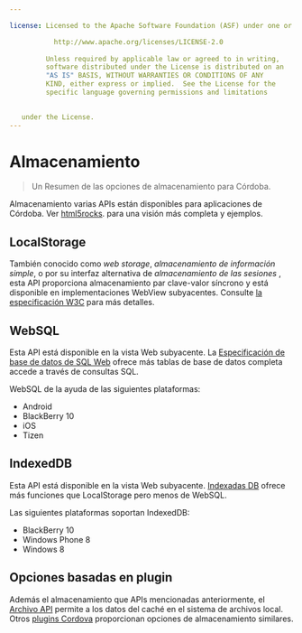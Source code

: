 ```yaml
---

license: Licensed to the Apache Software Foundation (ASF) under one or more contributor license agreements. See the NOTICE file distributed with this work for additional information regarding copyright ownership. The ASF licenses this file to you under the Apache License, Version 2.0 (the "License"); you may not use this file except in compliance with the License. You may obtain a copy of the License at

           http://www.apache.org/licenses/LICENSE-2.0
    
         Unless required by applicable law or agreed to in writing,
         software distributed under the License is distributed on an
         "AS IS" BASIS, WITHOUT WARRANTIES OR CONDITIONS OF ANY
         KIND, either express or implied.  See the License for the
         specific language governing permissions and limitations
    

   under the License.
---
```


# Almacenamiento

> Un Resumen de las opciones de almacenamiento para Córdoba.

Almacenamiento varias APIs están disponibles para aplicaciones de Córdoba. Ver [html5rocks][1]. para una visión más completa y ejemplos.

 [1]: http://www.html5rocks.com/en/features/storage

## LocalStorage

También conocido como *web storage*, *almacenamiento de información simple*, o por su interfaz alternativa de *almacenamiento de las sesiones* , esta API proporciona almacenamiento par clave-valor síncrono y está disponible en implementaciones WebView subyacentes. Consulte [la especificación W3C][2] para más detalles.

 [2]: http://www.w3.org/TR/webstorage/

## WebSQL

Esta API está disponible en la vista Web subyacente. La [Especificación de base de datos de SQL Web][3] ofrece más tablas de base de datos completa accede a través de consultas SQL.

 [3]: http://dev.w3.org/html5/webdatabase/

WebSQL de la ayuda de las siguientes plataformas:

*   Android
*   BlackBerry 10
*   iOS
*   Tizen

## IndexedDB

Esta API está disponible en la vista Web subyacente. [Indexadas DB][4] ofrece más funciones que LocalStorage pero menos de WebSQL.

 [4]: http://www.w3.org/TR/IndexedDB/

Las siguientes plataformas soportan IndexedDB:

*   BlackBerry 10
*   Windows Phone 8
*   Windows 8

## Opciones basadas en plugin

Además el almacenamiento que APIs mencionadas anteriormente, el [Archivo API][5] permite a los datos del caché en el sistema de archivos local. Otros [plugins Cordova][6] proporcionan opciones de almacenamiento similares.

 [5]: https://github.com/apache/cordova-plugin-file/blob/master/doc/index.md
 [6]: http://plugins.cordova.io/